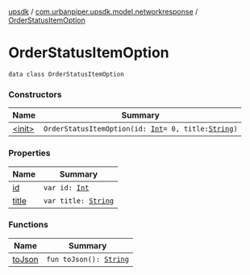 [upsdk](../../index.md) / [com.urbanpiper.upsdk.model.networkresponse](../index.md) / [OrderStatusItemOption](./index.md)

# OrderStatusItemOption

`data class OrderStatusItemOption`

### Constructors

| Name | Summary |
|---|---|
| [&lt;init&gt;](-init-.md) | `OrderStatusItemOption(id: `[`Int`](https://kotlinlang.org/api/latest/jvm/stdlib/kotlin/-int/index.html)` = 0, title: `[`String`](https://kotlinlang.org/api/latest/jvm/stdlib/kotlin/-string/index.html)`)` |

### Properties

| Name | Summary |
|---|---|
| [id](id.md) | `var id: `[`Int`](https://kotlinlang.org/api/latest/jvm/stdlib/kotlin/-int/index.html) |
| [title](title.md) | `var title: `[`String`](https://kotlinlang.org/api/latest/jvm/stdlib/kotlin/-string/index.html) |

### Functions

| Name | Summary |
|---|---|
| [toJson](to-json.md) | `fun toJson(): `[`String`](https://kotlinlang.org/api/latest/jvm/stdlib/kotlin/-string/index.html) |
